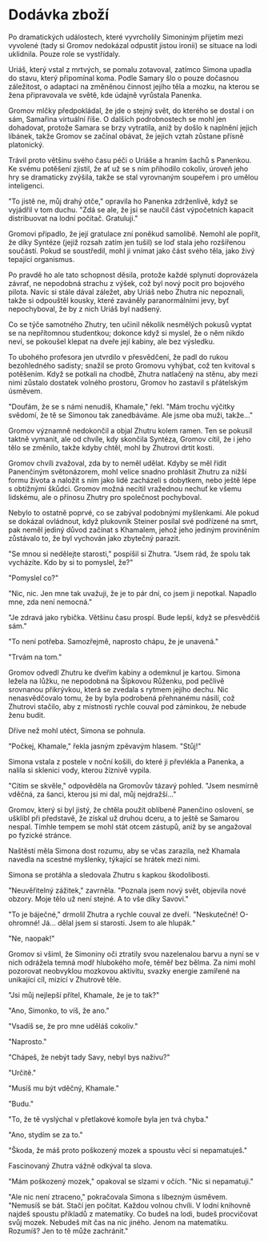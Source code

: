 # Dodávka zboží

Po dramatických událostech, které vyvrcholily Simoniným přijetím mezi vyvolené (tady si Gromov nedokázal odpustit jistou ironii) se situace na lodi uklidnila. Pouze role se vystřídaly.

Uriáš, který vstal z mrtvých, se pomalu zotavoval, zatímco Simona upadla do stavu, který připomínal koma. Podle Samary šlo o pouze dočasnou záležitost, o adaptaci na změněnou činnost jejího těla a mozku, na kterou se žena připravovala ve světě, kde údajně vyrůstala Panenka.

Gromov mlčky předpokládal, že jde o stejný svět, do kterého se dostal i on sám, Samařina virtuální říše. O dalších podrobnostech se mohl jen dohadovat, protože Samara se brzy vytratila, aniž by došlo k naplnění jejich líbánek, takže Gromov se začínal obávat, že jejich vztah zůstane přísně platonický.

Trávil proto většinu svého času péči o Uriáše a hraním šachů s Panenkou. Ke svému potěšení zjistil, že ať už se s ním přihodilo cokoliv, úroveň jeho hry se dramaticky zvýšila, takže se stal vyrovnaným soupeřem i pro umělou inteligenci.

"To jistě ne, můj drahý otče," opravila ho Panenka zdrženlivě, když se vyjádřil v tom duchu. "Zdá se ale, že jsi se naučil část výpočetních kapacit distribuovat na lodní počítač. Gratuluji."

Gromovi připadlo, že její gratulace zní poněkud samolibě. Nemohl ale popřít, že díky Syntéze (jejiž rozsah zatím jen tušil) se loď stala jeho rozšířenou součástí. Pokud se soustředil, mohl ji vnímat jako část svého těla, jako živý tepající organismus.

Po pravdě ho ale tato schopnost děsila, protože každé splynutí doprovázela závrať, ne nepodobná strachu z výšek, což byl nový pocit pro bojového pilota. Navíc si stále dával záležet, aby Uriáš nebo Zhutra nic nepoznali, takže si odpouštěl kousky, které zaváněly paranormálními jevy, byť nepochyboval, že by z nich Uriáš byl nadšený.

Co se týče samotného Zhutry, ten učinil několik nesmělých pokusů vyptat se na nepřítomnou studentkou; dokonce když si myslel, že o něm nikdo neví, se pokoušel klepat na dveře její kabiny, ale bez výsledku.

To ubohého profesora jen utvrdilo v přesvědčení, že padl do rukou bezohledného sadisty; snažil se proto Gromovu vyhýbat, což ten kvitoval s potěšením. Když se potkali na chodbě, Zhutra natlačený na stěnu, aby mezi nimi zůstalo dostatek volného prostoru, Gromov ho zastavil s přátelským úsměvem.

"Doufám, že se s námi nenudíš, Khamale," řekl. "Mám trochu výčitky svědomí, že tě se Simonou tak zanedbáváme. Ale jsme oba muži, takže..."

Gromov významně nedokončil a objal Zhutru kolem ramen. Ten se pokusil taktně vymanit, ale od chvíle, kdy skončila Syntéza, Gromov cítil, že i jeho tělo se změnilo, takže kdyby chtěl, mohl by Zhutrovi drtit kosti.

Gromov chvíli zvažoval, zda by to neměl udělat. Kdyby se měl řídit Panenčiným světonázorem, mohl velice snadno prohlásit Zhutru za nižší formu života a naložit s ním jako lidé zacházeli s dobytkem, nebo ještě lépe s obtížnými škůdci. Gromov možná necítil vražednou nechuť ke všemu lidskému, ale o přínosu Zhutry pro společnost pochyboval.

Nebylo to ostatně poprvé, co se zabýval podobnými myšlenkami. Ale pokud se dokázal ovládnout, když plukovník Steiner posílal své podřízené na smrt, pak neměl jediný důvod začínat s Khamalem, jehož jeho jediným proviněním zůstávalo to, že byl vychován jako zbytečný parazit.

"Se mnou si nedělejte starosti," pospíšil si Zhutra. "Jsem rád, že spolu tak vycházíte. Kdo by si to pomyslel, že?"

"Pomyslel co?"

"Nic, nic. Jen mne tak uvažuji, že je to pár dní, co jsem ji nepotkal. Napadlo mne, zda není nemocná."

"Je zdravá jako rybička. Většinu času prospí. Bude lepší, když se přesvědčíš sám."

"To není potřeba. Samozřejmě, naprosto chápu, že je unavená."

"Trvám na tom."

Gromov odvedl Zhutru ke dveřím kabiny a odemknul je kartou. Simona ležela na lůžku, ne nepodobná na Šípkovou Růženku, pod pečlivě srovnanou přikrývkou, která se zvedala s rytmem jejího dechu. Nic nenasvědčovalo tomu, že by byla podrobená přehnanému násilí, což Zhutrovi stačilo, aby z místnosti rychle couval pod záminkou, že nebude ženu budit.

Dříve než mohl utéct, Simona se pohnula.

"Počkej, Khamale," řekla jasným zpěvavým hlasem. "Stůj!"

Simona vstala z postele v noční košili, do které ji převlékla a Panenka, a nalila si sklenici vody, kterou žíznivě vypila.

"Cítím se skvěle," odpověděla na Gromovův tázavý pohled. "Jsem nesmírně vděčná, za šanci, kterou jsi mi dal, můj nejdražší..."

Gromov, který si byl jistý, že chtěla použít oblíbené Panenčino oslovení, se ušklíbl při představě, že získal už druhou dceru, a to ještě se Samarou nespal. Tímhle tempem se mohl stát otcem zástupů, aniž by se angažoval po fyzické stránce.

Naštěstí měla Simona dost rozumu, aby se včas zarazila, než Khamala navedla na scestné myšlenky, týkající se hrátek mezi nimi.

Simona se protáhla a sledovala Zhutru s kapkou škodolibosti.

"Neuvěřitelný zážitek," zavrněla. "Poznala jsem nový svět, objevila nové obzory. Moje tělo už není stejné. A to vše díky Savovi."

"To je báječné," drmolil Zhutra a rychle couval ze dveří. "Neskutečné! O-ohromné! Já... dělal jsem si starosti. Jsem to ale hlupák."

"Ne, naopak!"

Gromov si všiml, že Simoniny oči ztratily svou nazelenalou barvu a nyní se v nich odrážela temná modř hlubokého moře, téměř bez bělma. Za nimi mohl pozorovat neobvyklou mozkovou aktivitu, svazky energie zamířené na unikající cíl, mizící v Zhutrově těle.

"Jsi můj nejlepší přítel, Khamale, že je to tak?"

"Ano, Simonko, to víš, že ano."

"Vsadíš se, že pro mne uděláš cokoliv."

"Naprosto."

"Chápeš, že nebýt tady Savy, nebyl bys naživu?"

"Určitě."

"Musíš mu být vděčný, Khamale."

"Budu."

"To, že tě vyslýchal v přetlakové komoře byla jen tvá chyba."

"Ano, stydím se za to."

"Škoda, že máš proto poškozený mozek a spoustu věcí si nepamatuješ."

Fascinovaný Zhutra vážně odkýval ta slova.

"Mám poškozený mozek," opakoval se slzami v očích. "Nic si nepamatuji."

"Ale nic není ztraceno," pokračovala Simona s líbezným úsměvem. "Nemusíš se bát. Stačí jen počítat. Každou volnou chvíli. V lodní knihovně najdeš spoustu příkladů z matematiky. Co budeš na lodi, budeš procvičovat svůj mozek. Nebudeš mít čas na nic jiného. Jenom na matematiku. Rozumíš? Jen to tě může zachránit."
